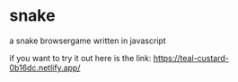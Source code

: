 # snake
a snake browsergame written in javascript

if you want to try it out here is the link: https://teal-custard-0b16dc.netlify.app/
